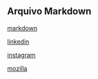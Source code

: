 ## Arquivo Markdown

[markdown](https://pt.wikipedia.org/wiki/Markdown)

[linkedin](https://www.linkedin.com/)

[instagram](https://www.instagram.com/)

[mozilla](https://developer.mozilla.org/)
